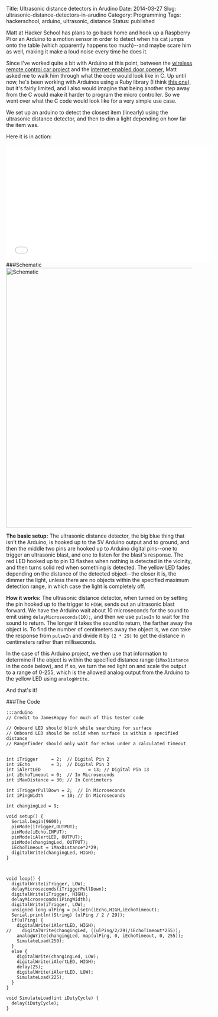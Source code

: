 Title: Ultrasonic distance detectors in Arudino
Date: 2014-03-27
Slug: ultrasonic-distance-detectors-in-arudino
Category: Programming
Tags: hackerschool, arduino, ultrasonic, distance
Status: published


<!-- 3/27/2014 -->

Matt at Hacker School has plans to go back home and hook up a Raspberry Pi or an Arduino to a motion sensor in order to detect when his cat jumps onto the table (which apparently happens too much)--and maybe scare him as well, making it make a loud noise every time he does it.

Since I've worked quite a bit with Arduino at this point, between the [wireless remote control car project](https://github.com/jdotjdot/B_FURIOUS) and the [internet-enabled door opener](https://github.com/jdotjdot/doorduino), Matt asked me to walk him through what the code would look like in C.  Up until now, he's been working with Arduinos using a Ruby library (I think [this one](http://ruby-serialport.rubyforge.org/)), but it's fairly limited, and I also would imagine that being another step away from the C would make it harder to program the micro controller.  So we went over what the C code would look like for a very simple use case.

We set up an arduino to detect the closest item (linearly) using the ultrasonic distance detector, and then to dim a light depending on how far the item was.

Here it is in action:

<iframe align="center" width="560" height="315" src="//www.youtube.com/embed/n7D4ZiQezQI" frameborder="0" allowfullscreen></iframe>
<br>
###Schematic

<div class="center container"><img width="700px" align="center" alt="Schematic" src="https://dl.dropboxusercontent.com/s/o2mjj69763su8rq/Ultrasonic-distance-detector.png"></div>

**The basic setup:**
The ultrasonic distance detector, the big blue thing that isn't the Arduino, is hooked up to the 5V Arduino output and to ground, and then the middle two pins are hooked up to Arduino digital pins--one to trigger an ultrasonic blast, and one to listen for the blast's response.  The red LED hooked up to pin 13 flashes when nothing is detected in the vicinity, and then turns solid red when something is detected.  The yellow LED fades depending on the distance of the detected object--the closer it is, the dimmer the light, unless there are no objects within the specified maximum detection range, in which case the light is completely off.

**How it works:**
The ultrasonic distance detector, when turned on by setting the pin hooked up to the trigger to `HIGH`,  sends out an ultrasonic blast forward.  We have the Arduino wait about 10 microseconds for the sound to emit using `delayMicroseconds(10);`, and then we use `pulseIn` to wait for the sound to return.  The longer it takes the sound to return, the farther away the object is.  To find the number of centimeters away the object is, we can take the response from `pulseIn` and divide it by `(2 * 29)` to get the distance in centimeters rather than milliseconds.

In the case of this Arduino project, we then use that information to determine if the object is within the specified distance range (`iMaxDistance` in the code below), and if so, we turn the red light on and scale the output to a range of 0-255, which is the allowed analog output from the Arduino to the yellow LED using `analogWrite`.

And that's it!


###The Code

    :::arduino
    // Credit to JamesHappy for much of this tester code

    // Onboard LED should blink while searching for surface
    // Onboard LED should be solid when surface is within a specified distance
    // Rangefinder should only wait for echos under a calculated timeout


    int iTrigger     = 2;  // Digital Pin 2
    int iEcho        = 3;  // Digital Pin 3
    int iAlertLED                  = 13; // Digital Pin 13
    int iEchoTimeout = 0;  // In Microseconds
    int iMaxDistance = 30; // In Centimeters

    int iTriggerPullDown = 2;  // In Microseconds
    int iPingWidth       = 10; // In Microseconds

    int changingLed = 9;

    void setup() {
      Serial.begin(9600);
      pinMode(iTrigger,OUTPUT);
      pinMode(iEcho,INPUT);
      pinMode(iAlertLED, OUTPUT);
      pinMode(changingLed, OUTPUT);
      iEchoTimeout = iMaxDistance*2*29;
      digitalWrite(changingLed, HIGH);
    }



    void loop() {
      digitalWrite(iTrigger, LOW);
      delayMicroseconds(iTriggerPullDown);
      digitalWrite(iTrigger, HIGH);
      delayMicroseconds(iPingWidth);
      digitalWrite(iTrigger, LOW);
      unsigned long ulPing = pulseIn(iEcho,HIGH,iEchoTimeout);
      Serial.println((String) (ulPing / 2 / 29));
      if(ulPing) {
        digitalWrite(iAlertLED, HIGH);
    //    digitalWrite(changingLed, ((ulPing/2/29)/iEchoTimeout*255));
        analogWrite(changingLed, map(ulPing, 0, iEchoTimeout, 0, 255));
        SimulateLoad(250);
      }
      else {
        digitalWrite(changingLed, LOW);
        digitalWrite(iAlertLED, HIGH);
        delay(25);
        digitalWrite(iAlertLED, LOW);
        SimulateLoad(225);
      }
    }

    void SimulateLoad(int iDutyCycle) {
      delay(iDutyCycle);
    }
